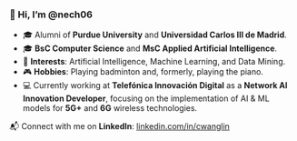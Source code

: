 ### 👋 Hi, I’m @nech06

- 🎓 Alumni of **Purdue University** and **Universidad Carlos III de Madrid**.
- 🎓 **BsC Computer Science** and **MsC Applied Artificial Intelligence**.
- 🚀 **Interests**: Artificial Intelligence, Machine Learning, and Data Mining.
- 🎮 **Hobbies**: Playing badminton and, formerly, playing the piano.
- 💻 Currently working at **Telefónica Innovación Digital** as a **Network AI Innovation Developer**, focusing on the implementation of AI & ML models for **5G+** and **6G** wireless technologies.

📬 Connect with me on **LinkedIn**: [linkedin.com/in/cwanglin](https://www.linkedin.com/in/cwanglin)

<!---
nech06/nech06 is a ✨ special ✨ repository because its `README.md` (this file) appears on your GitHub profile.
You can click the Preview link to take a look at your changes.
--->
